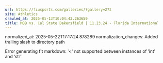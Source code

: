 ```yaml
---
url: https://fiusports.com/galleries/?gallery=272
site: Athletics
crawled_at: 2025-05-13T10:04:43.263659
title: MBB vs. Cal State Bakersfield | 11.23.24 - Florida International University
---
```

normalized_at: 2025-05-22T17:17:24.878289
normalization_changes: Added trailing slash to directory path

Error generating fit markdown: '<' not supported between instances of 'int' and 'str'